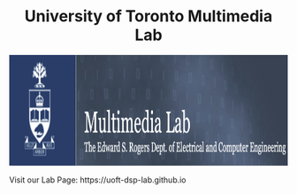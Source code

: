 <h1 align="center">University of Toronto Multimedia Lab</h1>
<p align="center">
<img height="200" src="images/cover_photos/LabPageHome.png" alt="Lab Website">
</p>
Visit our Lab Page: https://uoft-dsp-lab.github.io
